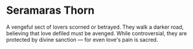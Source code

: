 # Seramaras Thorn


A vengeful sect of lovers scorned or betrayed. They walk a darker road, believing that love defiled must be avenged. While controversial, they are protected by divine sanction — for even love's pain is sacred.

